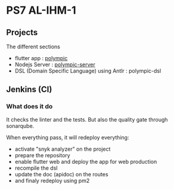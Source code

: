 # PS7 AL-IHM-1

## Projects

The different sections

- flutter app : [polympic](./polympic/readme.md)
- Nodejs Server : [polympic-server](./polympic-server/readme.md)
- DSL (Domain Specific Language) using Antlr : polympic-dsl

## Jenkins (CI)

### What does it do

It checks the linter and the tests.
But also the quality gate through sonarqube.

When everything pass, it will redeploy everything:

- activate "snyk analyzer" on the project
- prepare the repository
- enable flutter web and deploy the app for web production
- recompile the dsl
- update the doc (apidoc) on the routes
- and finaly redeploy using pm2
